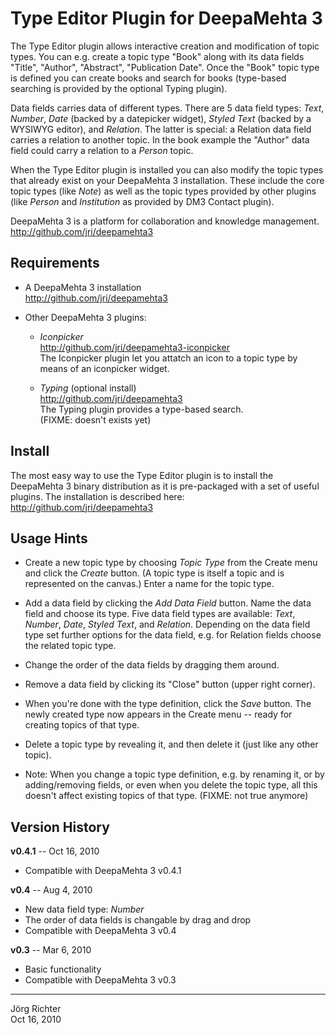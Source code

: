 
Type Editor Plugin for DeepaMehta 3
===================================

The Type Editor plugin allows interactive creation and modification of topic types. You can e.g. create a topic type "Book" along with its data fields "Title", "Author", "Abstract", "Publication Date". Once the "Book" topic type is defined you can create books and search for books (type-based searching is provided by the optional Typing plugin).

Data fields carries data of different types. There are 5 data field types: *Text*, *Number*, *Date* (backed by a datepicker widget), *Styled Text* (backed by a WYSIWYG editor), and *Relation*. The latter is special: a Relation data field carries a relation to another topic. In the book example the "Author" data field could carry a relation to a *Person* topic.

When the Type Editor plugin is installed you can also modify the topic types that already exist on your DeepaMehta 3 installation. These include the core topic types (like *Note*) as well as the topic types provided by other plugins (like *Person* and *Institution* as provided by DM3 Contact plugin).

DeepaMehta 3 is a platform for collaboration and knowledge management.  
<http://github.com/jri/deepamehta3>


Requirements
------------

* A DeepaMehta 3 installation  
  <http://github.com/jri/deepamehta3>

* Other DeepaMehta 3 plugins:

    - *Iconpicker*  
        <http://github.com/jri/deepamehta3-iconpicker>  
        The Iconpicker plugin let you attatch an icon to a topic type by means of an iconpicker widget.

    - *Typing* (optional install)  
        <http://github.com/jri/deepamehta3>  
        The Typing plugin provides a type-based search.  
        (FIXME: doesn't exists yet)


Install
-------

The most easy way to use the Type Editor plugin is to install the DeepaMehta 3 binary distribution as it is pre-packaged with a set of useful plugins. The installation is described here:  
<http://github.com/jri/deepamehta3>


Usage Hints
-----------

*   Create a new topic type by choosing *Topic Type* from the Create menu and click the *Create* button.
    (A topic type is itself a topic and is represented on the canvas.) Enter a name for the topic type.

*   Add a data field by clicking the *Add Data Field* button. Name the data field and choose its type.
    Five data field types are available: *Text*, *Number*, *Date*, *Styled Text*, and *Relation*.
    Depending on the data field type set further options for the data field, e.g. for Relation fields
    choose the related topic type.

*   Change the order of the data fields by dragging them around.

*   Remove a data field by clicking its "Close" button (upper right corner).

*   When you're done with the type definition, click the *Save* button.
    The newly created type now appears in the Create menu -- ready for creating topics of that type.

*   Delete a topic type by revealing it, and then delete it (just like any other topic).

*   Note: When you change a topic type definition, e.g. by renaming it, or by adding/removing fields,
    or even when you delete the topic type, all this doesn't affect existing topics of that type.
    (FIXME: not true anymore)


Version History
---------------

**v0.4.1** -- Oct 16, 2010

* Compatible with DeepaMehta 3 v0.4.1

**v0.4** -- Aug 4, 2010

* New data field type: *Number*
* The order of data fields is changable by drag and drop
* Compatible with DeepaMehta 3 v0.4

**v0.3** -- Mar 6, 2010

* Basic functionality
* Compatible with DeepaMehta 3 v0.3


------------
Jörg Richter  
Oct 16, 2010
